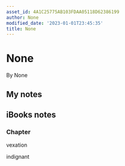 ```yaml
---
asset_id: 4A1C25775AB103FDAA05118D62386199
author: None
modified_date: '2023-01-01T23:45:35'
title: None
---
```


# None

By None

## My notes <a name="my_notes_dont_delete"></a>



## iBooks notes <a name="ibooks_notes_dont_delete"></a>

### Chapter

vexation

indignant